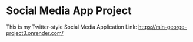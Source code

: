 # Social Media App Project
This is my Twitter-style Social Media Application
Link: https://min-george-project3.onrender.com/
